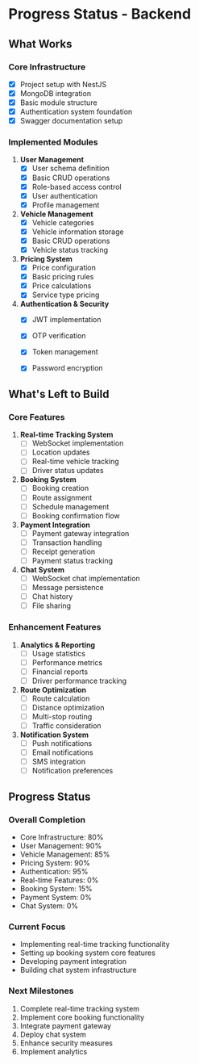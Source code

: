# Progress Status - Backend

## What Works

### Core Infrastructure
- [x] Project setup with NestJS
- [x] MongoDB integration
- [x] Basic module structure
- [x] Authentication system foundation
- [x] Swagger documentation setup

### Implemented Modules
1. **User Management**
   - [x] User schema definition
   - [x] Basic CRUD operations
   - [x] Role-based access control
   - [x] User authentication
   - [x] Profile management

2. **Vehicle Management**
   - [x] Vehicle categories
   - [x] Vehicle information storage
   - [x] Basic CRUD operations
   - [x] Vehicle status tracking

3. **Pricing System**
   - [x] Price configuration
   - [x] Basic pricing rules
   - [x] Price calculations
   - [x] Service type pricing

4. **Authentication & Security**
   - [x] JWT implementation
   - [x] OTP verification
   - [x] Token management
   - [x] Password encryption


## What's Left to Build

### Core Features
1. **Real-time Tracking System**
   - [ ] WebSocket implementation
   - [ ] Location updates
   - [ ] Real-time vehicle tracking
   - [ ] Driver status updates

2. **Booking System**
   - [ ] Booking creation
   - [ ] Route assignment
   - [ ] Schedule management
   - [ ] Booking confirmation flow

3. **Payment Integration**
   - [ ] Payment gateway integration
   - [ ] Transaction handling
   - [ ] Receipt generation
   - [ ] Payment status tracking

4. **Chat System**
   - [ ] WebSocket chat implementation
   - [ ] Message persistence
   - [ ] Chat history
   - [ ] File sharing

### Enhancement Features
1. **Analytics & Reporting**
   - [ ] Usage statistics
   - [ ] Performance metrics
   - [ ] Financial reports
   - [ ] Driver performance tracking

2. **Route Optimization**
   - [ ] Route calculation
   - [ ] Distance optimization
   - [ ] Multi-stop routing
   - [ ] Traffic consideration

3. **Notification System**
   - [ ] Push notifications
   - [ ] Email notifications
   - [ ] SMS integration
   - [ ] Notification preferences

## Progress Status

### Overall Completion
- Core Infrastructure: 80%
- User Management: 90%
- Vehicle Management: 85%
- Pricing System: 90%
- Authentication: 95%
- Real-time Features: 0%
- Booking System: 15%
- Payment System: 0%
- Chat System: 0%

### Current Focus
- Implementing real-time tracking functionality
- Setting up booking system core features
- Developing payment integration
- Building chat system infrastructure

### Next Milestones
1. Complete real-time tracking system
2. Implement core booking functionality
3. Integrate payment gateway
4. Deploy chat system
5. Enhance security measures
6. Implement analytics
